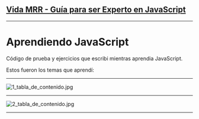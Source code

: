 ## [Vida MRR - Guía para ser Experto en JavaScript](https://youtu.be/fOWw915GcnU?si=NbsbRWSlLBwdM_cw)

------------

# **Aprendiendo JavaScript**

Código de prueba y ejercicios que escribi mientras aprendia JavaScript.

Estos fueron los temas que aprendí:

------------

![1_tabla_de_contenido.jpg](assets/images/1_tabla_de_contenido.jpg)

------------

![2_tabla_de_contenido.jpg](assets/images/2_tabla_de_contenido.jpg)

------------
